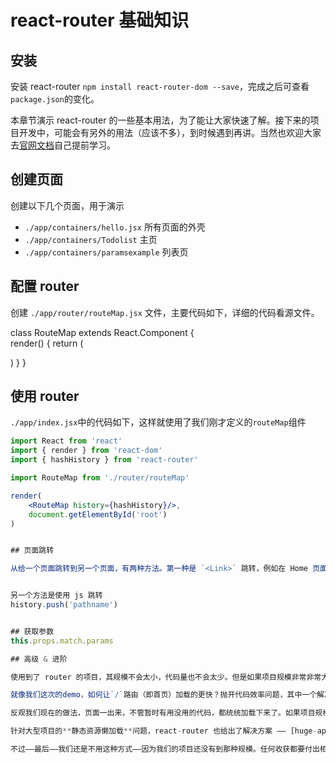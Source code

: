 
# react-router 基础知识

## 安装

安装 react-router `npm install react-router-dom --save`，完成之后可查看`package.json`的变化。

本章节演示 react-router 的一些基本用法，为了能让大家快速了解。接下来的项目开发中，可能会有另外的用法（应该不多），到时候遇到再讲。当然也欢迎大家去[官网文档](https://github.com/ReactTraining/react-router)自己提前学习。

## 创建页面

创建以下几个页面，用于演示

- `./app/containers/hello.jsx` 所有页面的外壳
- `./app/containers/Todolist` 主页
- `./app/containers/paramsexample` 列表页




## 配置 router

创建 `./app/router/routeMap.jsx` 文件，主要代码如下，详细的代码看源文件。

class RouteMap extends React.Component {    
    render() {
        return (
            <Router>
            <div>
                <Route exact path='/' component={Home} />
                <Route path='/todolist' component={TodoList} />
                <Route path='/paramsExample' component={ParamsExample} />
                <Route path='/hello' component={Hello} />
            </div>
            </Router>
        )
    }
}


## 使用 router

`./app/index.jsx`中的代码如下，这样就使用了我们刚才定义的`routeMap`组件

```jsx
import React from 'react'
import { render } from 'react-dom'
import { hashHistory } from 'react-router'

import RouteMap from './router/routeMap'

render(
    <RouteMap history={hashHistory}/>,
    document.getElementById('root')
)


## 页面跳转

从给一个页面跳转到另一个页面，有两种方法。第一种是 `<Link>` 跳转，例如在 Home 页面中的代码。（其实这个`<Link>`渲染完了就是html中的`<a>`）


另一个方法是使用 js 跳转
history.push('pathname')


## 获取参数
this.props.match.params

## 高级 & 进阶

使用到了 router 的项目，其规模不会太小，代码量也不会太少。但是如果项目规模非常非常大的情况下，就会带来各种性能问题，其中给一个就是——视屏时间。

就像我们这次的demo，如何让`/`路由（即首页）加载的更快？抛开代码效率问题，其中一个解决方案就是先不要加载其他页面的代码，**即首页需要哪些代码我就先加载、执行哪些，不需要的就先别加载**。

反观我们现在的做法，页面一出来，不管暂时有用没用的代码，都统统加载下来了。如果项目规模很大、代码行数很多的时候，就不行了。

针对大型项目的**静态资源懒加载**问题，react-router 也给出了解决方案 —— [huge-apps](https://github.com/ReactTraining/react-router/tree/master/examples/huge-apps)，它将 react-router 本身和 webpack 的 `require.ensure` 结合起来，就解决了这一问题。

不过——最后——我们还是不用这种方式——因为我们的项目还没有到那种规模。任何收获都要付出相应的代价，设计越复杂风险就越大，因此我推崇精简设计。至于这个“静态资源懒加载”，大家看一下刚才的源码就能明白了。
